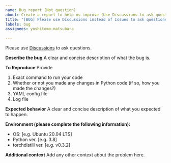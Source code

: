 ```yaml
---
name: Bug report (Not question)
about: Create a report to help us improve (Use Discussions to ask questions)
title: "[BUG] Please use Discussions instead of Issues to ask questions"
labels: bug
assignees: yoshitomo-matsubara

---
```


Please use [Discussions](https://github.com/yoshitomo-matsubara/torchdistill/discussions) to ask questions.

**Describe the bug**
A clear and concise description of what the bug is.

**To Reproduce**
Provide
1. Exact command to run your code
2. Whether or not you made any changes in Python code (if so, how you made the changes?) 
3. YAML config file
4. Log file

**Expected behavior**
A clear and concise description of what you expected to happen.


**Environment (please complete the following information):**
 - OS: [e.g. Ubuntu 20.04 LTS]
 - Python ver. [e.g. 3.8]
 - torchdistill ver. [e.g. v0.3.2]


**Additional context**
Add any other context about the problem here.
